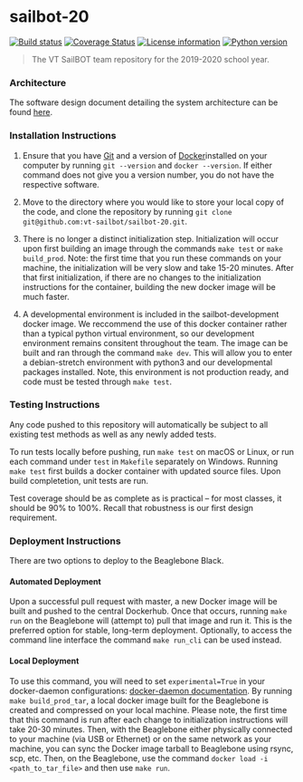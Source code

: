 # sailbot-20

[![Build status](https://travis-ci.com/vt-sailbot/sailbot-20.svg?branch=master)](https://travis-ci.com/vt-sailbot/sailbot-20)
[![Coverage Status](https://coveralls.io/repos/github/vt-sailbot/sailbot-20/badge.svg?branch=master)](https://coveralls.io/github/vt-sailbot/sailbot-20?branch=master)
[![License information](https://img.shields.io/badge/license-MIT-lightgrey.svg)](https://github.com/vt-sailbot/sailbot-20/blob/master/LICENSE)
[![Python version](https://img.shields.io/badge/python-3.5-blue.svg)](https://www.python.org/)

> The VT SailBOT team repository for the 2019-2020 school year.

### Architecture

The software design document detailing the system architecture can be found [here](https://docs.google.com/document/d/1JsAZn4CWerVZ45uQ7lLZehaZM9W0XL9Jg_lDHFKbvsM/edit?usp=sharing).

### Installation Instructions

1. Ensure that you have [Git](https://git-scm.com/downloads) and a version of [Docker](https://www.docker.com/get-started)installed on your computer by running `git --version` and `docker --version`. If either command does not give you a version number, you do not have the respective software.

2. Move to the directory where you would like to store your local copy of the code, and clone the repository by running `git clone git@github.com:vt-sailbot/sailbot-20.git`.

3. There is no longer a distinct initialization step. Initialization will occur upon first building an image through the commands `make test` or `make build_prod`. Note: the first time that you run these commands on your machine, the initialization will be very slow and take 15-20 minutes. After that first initialization, if there are no changes to the initialization instructions for the container, building the new docker image will be much faster.

4. A developmental environment is included in the sailbot-development docker image. We reccommend the use of this docker container rather than a typical python virtual environment, so our development environment remains consitent throughout the team. The image can be built and ran through the command `make dev`. This will allow you to enter a debian-stretch environment with python3 and our developmental packages installed. Note, this environment is not production ready, and code must be tested through `make test`.

### Testing Instructions

Any code pushed to this repository will automatically be subject to all existing test methods as well as any newly added tests.

To run tests locally before pushing, run `make test` on macOS or Linux, or run each command under `test` in `Makefile` separately on Windows. Running `make test` first builds a docker container with updated source files. Upon build completetion, unit tests are run.

Test coverage should be as complete as is practical – for most classes, it should be 90% to 100%. Recall that robustness is our first design requirement.

### Deployment Instructions

There are two options to deploy to the Beaglebone Black. 

#### Automated Deployment

Upon a successful pull request with master, a new Docker image will be built and pushed to the central Dockerhub. Once that occurs, running `make run` on the Beaglebone will (attempt to) pull that image and run it. This is the preferred option for stable, long-term deployment. Optionally, to access the command line interface the command `make run_cli` can be used instead.

#### Local Deployment

To use this command, you will need to set `experimental=True` in your docker-daemon configurations: [docker-daemon documentation](https://docs.docker.com/engine/reference/commandline/dockerd/). By running `make build_prod_tar`, a local docker image built for the Beaglebone is created and compressed on your local machine. Please note, the first time that this command is run after each change to initialization instructions will take 20-30 minutes. Then, with the Beaglebone either physically connected to your machine (via USB or Ethernet) or on the same network as your machine, you can sync the Docker image tarball to Beaglebone using rsync, scp, etc. Then, on the Beaglebone, use the command `docker load -i <path_to_tar_file>` and then use `make run`.
